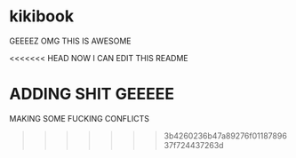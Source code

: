 # kikibook
GEEEEZ
OMG THIS IS AWESOME

<<<<<<< HEAD
NOW I CAN EDIT THIS README

ADDING SHIT GEEEEE
=======
MAKING SOME FUCKING CONFLICTS
>>>>>>> 3b4260236b47a89276f0118789637f724437263d
